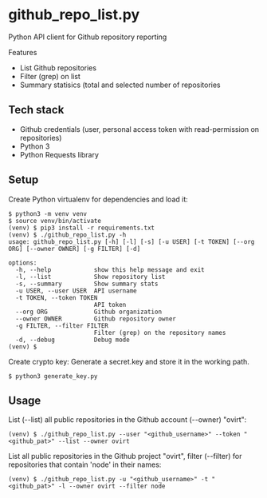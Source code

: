 # github_repo_list.py
Python API client for Github repository reporting

Features

* List Github repositories
* Filter (grep) on list
* Summary statisics (total and selected number of repositories


## Tech stack

- Github credentials (user, personal access token with read-permission on repositories)
- Python 3
- Python Requests library

## Setup

Create Python virtualenv for dependencies and load it:

```
$ python3 -m venv venv
$ source venv/bin/activate
(venv) $ pip3 install -r requirements.txt
(venv) $ ./github_repo_list.py -h
usage: github_repo_list.py [-h] [-l] [-s] [-u USER] [-t TOKEN] [--org ORG] [--owner OWNER] [-g FILTER] [-d]

options:
  -h, --help            show this help message and exit
  -l, --list            Show repository list
  -s, --summary         Show summary stats
  -u USER, --user USER  API username
  -t TOKEN, --token TOKEN
                        API token
  --org ORG             Github organization
  --owner OWNER         Github repository owner
  -g FILTER, --filter FILTER
                        Filter (grep) on the repository names
  -d, --debug           Debug mode
(venv) $

```

Create crypto key: Generate a secret.key and store it in the working path.

```$ python3 generate_key.py```

## Usage
List (--list) all public repositories in the Github account (--owner) "ovirt":
```
(venv) $ ./github_repo_list.py --user "<github_username>" --token "<github_pat>" --list --owner ovirt
```

List all public repositories in the Github project "ovirt", filter (--filter) for repositories that contain 'node' in their names:

```
(venv) $ ./github_repo_list.py -u "<github_username>" -t "<github_pat>" -l --owner ovirt --filter node
```


